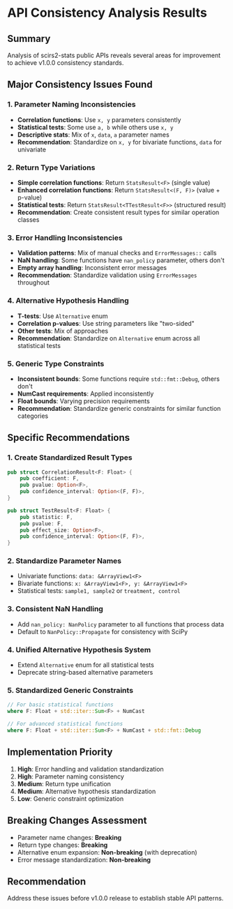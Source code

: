 # API Consistency Analysis Results

## Summary
Analysis of scirs2-stats public APIs reveals several areas for improvement to achieve v1.0.0 consistency standards.

## Major Consistency Issues Found

### 1. Parameter Naming Inconsistencies
- **Correlation functions**: Use `x, y` parameters consistently
- **Statistical tests**: Some use `a, b` while others use `x, y` 
- **Descriptive stats**: Mix of `x`, `data`, `a` parameter names
- **Recommendation**: Standardize on `x, y` for bivariate functions, `data` for univariate

### 2. Return Type Variations
- **Simple correlation functions**: Return `StatsResult<F>` (single value)
- **Enhanced correlation functions**: Return `StatsResult<(F, F)>` (value + p-value)
- **Statistical tests**: Return `StatsResult<TTestResult<F>>` (structured result)
- **Recommendation**: Create consistent result types for similar operation classes

### 3. Error Handling Inconsistencies
- **Validation patterns**: Mix of manual checks and `ErrorMessages::` calls
- **NaN handling**: Some functions have `nan_policy` parameter, others don't
- **Empty array handling**: Inconsistent error messages
- **Recommendation**: Standardize validation using `ErrorMessages` throughout

### 4. Alternative Hypothesis Handling  
- **T-tests**: Use `Alternative` enum
- **Correlation p-values**: Use string parameters like "two-sided"
- **Other tests**: Mix of approaches
- **Recommendation**: Standardize on `Alternative` enum across all statistical tests

### 5. Generic Type Constraints
- **Inconsistent bounds**: Some functions require `std::fmt::Debug`, others don't
- **NumCast requirements**: Applied inconsistently
- **Float bounds**: Varying precision requirements
- **Recommendation**: Standardize generic constraints for similar function categories

## Specific Recommendations

### 1. Create Standardized Result Types
```rust
pub struct CorrelationResult<F: Float> {
    pub coefficient: F,
    pub pvalue: Option<F>,
    pub confidence_interval: Option<(F, F)>,
}

pub struct TestResult<F: Float> {
    pub statistic: F,
    pub pvalue: F,
    pub effect_size: Option<F>,
    pub confidence_interval: Option<(F, F)>,
}
```

### 2. Standardize Parameter Names
- Univariate functions: `data: &ArrayView1<F>`
- Bivariate functions: `x: &ArrayView1<F>, y: &ArrayView1<F>`
- Statistical tests: `sample1, sample2` or `treatment, control`

### 3. Consistent NaN Handling
- Add `nan_policy: NanPolicy` parameter to all functions that process data
- Default to `NanPolicy::Propagate` for consistency with SciPy

### 4. Unified Alternative Hypothesis System
- Extend `Alternative` enum for all statistical tests
- Deprecate string-based alternative parameters

### 5. Standardized Generic Constraints
```rust
// For basic statistical functions
where F: Float + std::iter::Sum<F> + NumCast

// For advanced statistical functions  
where F: Float + std::iter::Sum<F> + NumCast + std::fmt::Debug
```

## Implementation Priority
1. **High**: Error handling and validation standardization
2. **High**: Parameter naming consistency  
3. **Medium**: Return type unification
4. **Medium**: Alternative hypothesis standardization
5. **Low**: Generic constraint optimization

## Breaking Changes Assessment
- Parameter name changes: **Breaking**
- Return type changes: **Breaking** 
- Alternative enum expansion: **Non-breaking** (with deprecation)
- Error message standardization: **Non-breaking**

## Recommendation
Address these issues before v1.0.0 release to establish stable API patterns.